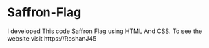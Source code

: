 # Saffron-Flag
I developed This code Saffron Flag using HTML And CSS. To see the website visit https://RoshanJ45
